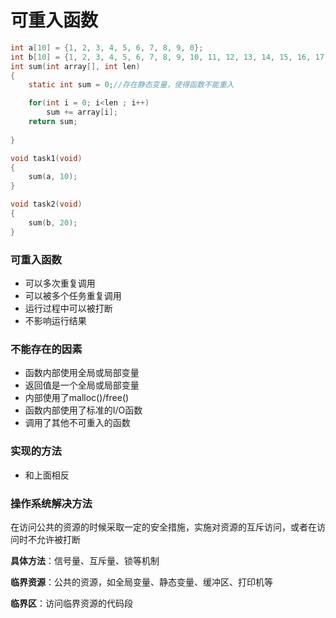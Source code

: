 # 可重入函数

```C 
int a[10] = {1, 2, 3, 4, 5, 6, 7, 8, 9, 0};
int b[10] = {1, 2, 3, 4, 5, 6, 7, 8, 9, 10, 11, 12, 13, 14, 15, 16, 17, 18, 19, 20};
int sum(int array[], int len)
{
    static int sum = 0;//存在静态变量，使得函数不能重入

    for(int i = 0; i<len ; i++)
    	sum += array[i];
    return sum;
    
}

void task1(void)
{
    sum(a, 10);
}

void task2(void)
{
    sum(b, 20);
}

```



### 可重入函数

+ 可以多次重复调用
+ 可以被多个任务重复调用
+ 运行过程中可以被打断
+ 不影响运行结果

### 不能存在的因素

+ 函数内部使用全局或局部变量
+ 返回值是一个全局或局部变量
+ 内部使用了malloc()/free()
+ 函数内部使用了标准的I/O函数
+ 调用了其他不可重入的函数

### 实现的方法

+ 和上面相反

### 操作系统解决方法

在访问公共的资源的时候采取一定的安全措施，实施对资源的互斥访问，或者在访问时不允许被打断

**具体方法**：信号量、互斥量、锁等机制

**临界资源**：公共的资源，如全局变量、静态变量、缓冲区、打印机等

**临界区**：访问临界资源的代码段



